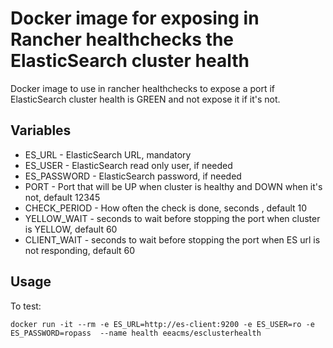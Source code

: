 # Docker image for exposing in Rancher healthchecks the ElasticSearch cluster health 

Docker image to use in rancher healthchecks to expose a port if  ElasticSearch cluster health is GREEN and not expose it if it's not.

## Variables

* ES_URL - ElasticSearch URL, mandatory
* ES_USER - ElasticSearch read only user, if needed
* ES_PASSWORD - ElasticSearch password, if  needed
* PORT - Port that will be UP when cluster is healthy and DOWN when it's not, default 12345
* CHECK_PERIOD - How often the check is done, seconds , default 10
* YELLOW_WAIT - seconds to wait before stopping the port when cluster is YELLOW, default 60
* CLIENT_WAIT - seconds to wait before stopping the port when  ES url is not responding, default 60


## Usage

To test:

    docker run -it --rm -e ES_URL=http://es-client:9200 -e ES_USER=ro -e ES_PASSWORD=ropass  --name health eeacms/esclusterhealth
